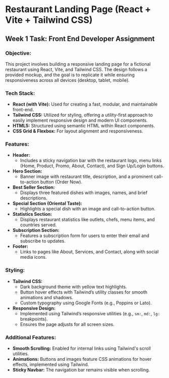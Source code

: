 # Restaurant Landing Page (React + Vite + Tailwind CSS)

## Week 1 Task: Front End Developer Assignment

### Objective:
This project involves building a responsive landing page for a fictional restaurant using React, Vite, and Tailwind CSS. The design follows a provided mockup, and the goal is to replicate it while ensuring responsiveness across all devices (desktop, tablet, mobile).

### Tech Stack:
- **React (with Vite):** Used for creating a fast, modular, and maintainable front-end.
- **Tailwind CSS:** Utilized for styling, offering a utility-first approach to easily implement responsive design and modern UI components.
- **HTML5:** Structured using semantic HTML within React components.
- **CSS Grid & Flexbox:** For layout alignment and responsiveness.

### Features:
- **Header:**
  - Includes a sticky navigation bar with the restaurant logo, menu links (Home, Product, Promo, About, Contact), and Sign Up/Login buttons.
- **Hero Section:**
  - Banner image with restaurant title, description, and a prominent call-to-action button (Order Now).
- **Best Seller Section:**
  - Displays three featured dishes with images, names, and brief descriptions.
- **Special Section (Oriental Taste):**
  - Highlights a special dish with an image and call-to-action button.
- **Statistics Section:**
  - Displays restaurant statistics like outlets, chefs, menu items, and countries served.
- **Subscription Section:**
  - Features a subscription form for users to enter their email and subscribe to updates.
- **Footer:**
  - Links to pages like About, Services, and Contact, along with social media icons.

### Styling:
- **Tailwind CSS:** 
  - Dark background theme with yellow text highlights.
  - Button hover effects with Tailwind’s utility classes for smooth animations and shadows.
  - Custom typography using Google Fonts (e.g., Poppins or Lato).
- **Responsive Design:** 
  - Implemented using Tailwind’s responsive utilities (e.g., `sm:`, `md:`, `lg:` breakpoints).
  - Ensures the page adjusts for all screen sizes.

### Additional Features:
- **Smooth Scrolling:** Enabled for internal links using Tailwind's scroll utilities.
- **Animations:** Buttons and images feature CSS animations for hover effects, implemented using Tailwind.
- **Sticky Navbar:** The navigation bar remains visible when scrolling.
